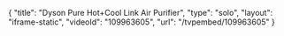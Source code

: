 {
    "title": "Dyson Pure Hot+Cool Link Air Purifier",
    "type": "solo",
    "layout": "iframe-static",
    "videoId": "109963605",
    "url": "\/tvpembed\/109963605"
}